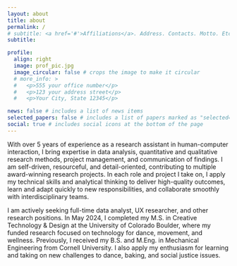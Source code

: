 ```yaml
---
layout: about
title: about
permalink: /
# subtitle: <a href='#'>Affiliations</a>. Address. Contacts. Motto. Etc.
subtitle:

profile:
  align: right
  image: prof_pic.jpg
  image_circular: false # crops the image to make it circular
  # more_info: >
  #   <p>555 your office number</p>
  #   <p>123 your address street</p>
  #   <p>Your City, State 12345</p>

news: false # includes a list of news items
selected_papers: false # includes a list of papers marked as "selected={true}"
social: true # includes social icons at the bottom of the page
---
```

With over 5 years of experience as a research assistant in human-computer interaction, I bring expertise in data analysis, quantitative and qualitative research methods, project management, and communication of findings. I am self-driven, resourceful, and detail-oriented, contributing to multiple award-winning research projects. In each role and project I take on, I apply my technical skills and analytical thinking to deliver high-quality outcomes, learn and adapt quickly to new responsibilities, and collaborate smoothly with interdisciplinary teams. 

I am actively seeking full-time data analyst, UX researcher, and other research positions. In May 2024, I completed my M.S. in Creative Technology & Design at the University of Colorado Boulder, where my funded research focused on technology for dance, movement, and wellness. Previously, I received my B.S. and M.Eng. in Mechanical Engineering from Cornell University. I also apply my enthusiasm for learning and taking on new challenges to dance, baking, and social justice issues.

<!-- Write your biography here. Tell the world about yourself. Link to your favorite [subreddit](http://reddit.com). You can put a picture in, too. The code is already in, just name your picture `prof_pic.jpg` and put it in the `img/` folder.

Put your address / P.O. box / other info right below your picture. You can also disable any of these elements by editing `profile` property of the YAML header of your `_pages/about.md`. Edit `_bibliography/papers.bib` and Jekyll will render your [publications page](/al-folio/publications/) automatically.

Link to your social media connections, too. This theme is set up to use [Font Awesome icons](https://fontawesome.com/) and [Academicons](https://jpswalsh.github.io/academicons/), like the ones below. Add your Facebook, Twitter, LinkedIn, Google Scholar, or just disable all of them. -->
